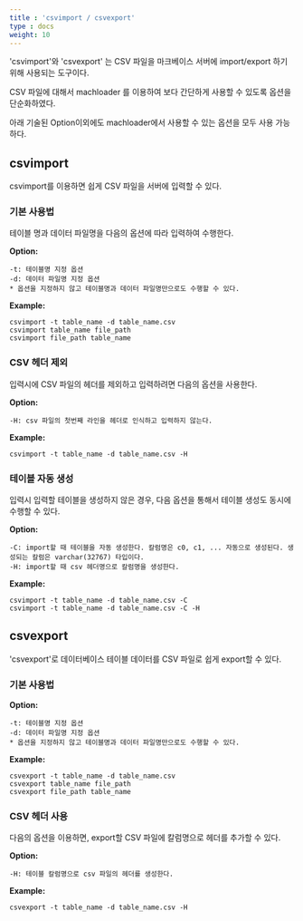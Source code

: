 ```yaml
---
title : 'csvimport / csvexport'
type : docs
weight: 10
---
```


'csvimport'와 'csvexport' 는 CSV 파일을 마크베이스 서버에 import/export 하기 위해 사용되는 도구이다.

CSV 파일에 대해서 machloader 를 이용하여 보다 간단하게 사용할 수 있도록 옵션을 단순화하였다.

아래 기술된 Option이외에도 machloader에서 사용할 수 있는 옵션을 모두 사용 가능하다.

## csvimport

csvimport를 이용하면 쉽게 CSV 파일을 서버에 입력할 수 있다.

### 기본 사용법

테이블 명과 데이터 파일명을 다음의 옵션에 따라 입력하여 수행한다.

**Option:**
```
-t: 테이블명 지정 옵션
-d: 데이터 파일명 지정 옵션
* 옵션을 지정하지 않고 테이블명과 데이터 파일명만으로도 수행할 수 있다.
```

**Example:**
```
csvimport -t table_name -d table_name.csv
csvimport table_name file_path
csvimport file_path table_name
```

### CSV 헤더 제외

입력시에 CSV 파일의 헤더를 제외하고 입력하려면 다음의 옵션을 사용한다.

**Option:**
```
-H: csv 파일의 첫번째 라인을 헤더로 인식하고 입력하지 않는다.
```

**Example:**
```
csvimport -t table_name -d table_name.csv -H
```

### 테이블 자동 생성

입력시 입력할 테이블을 생성하지 않은 경우, 다음 옵션을 통해서 테이블 생성도 동시에 수행할 수 있다.

**Option:**
```
-C: import할 때 테이블을 자동 생성한다. 칼럼명은 c0, c1, ... 자동으로 생성된다. 생성되는 칼럼은 varchar(32767) 타입이다.
-H: import할 때 csv 헤더명으로 칼럼명을 생성한다.
```

**Example:**
```
csvimport -t table_name -d table_name.csv -C
csvimport -t table_name -d table_name.csv -C -H
```

## csvexport

'csvexport'로 데이터베이스 테이블 데이터를 CSV 파일로 쉽게 export할 수 있다.

### 기본 사용법

**Option:**
```
-t: 테이블명 지정 옵션
-d: 데이터 파일명 지정 옵션
* 옵션을 지정하지 않고 테이블명과 데이터 파일명만으로도 수행할 수 있다.
```

**Example:**
```
csvexport -t table_name -d table_name.csv
csvexport table_name file_path
csvexport file_path table_name
```

### CSV 헤더 사용

다음의 옵션을 이용하면, export할 CSV 파일에 칼럼명으로 헤더를 추가할 수 있다.

**Option:**
```
-H: 테이블 칼럼명으로 csv 파일의 헤더를 생성한다.
```

**Example:**
```
csvexport -t table_name -d table_name.csv -H
```
